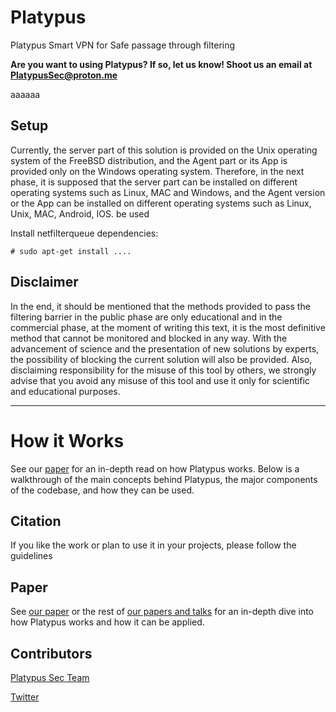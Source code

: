 # Platypus
Platypus Smart VPN for Safe passage through filtering

**Are you want to using Platypus? If so, let us know! Shoot us an email at PlatypusSec@proton.me**

aaaaaa

## Setup

Currently, the server part of this solution is provided on the Unix operating system of the FreeBSD distribution, and the Agent part or its App is provided only on the Windows operating system. Therefore, in the next phase, it is supposed that the server part can be installed on different operating systems such as Linux, MAC and Windows, and the Agent version or the App can be installed on different operating systems such as Linux, Unix, MAC, Android, IOS. be used

Install netfilterqueue dependencies:
```
# sudo apt-get install ....
```

## Disclaimer

In the end, it should be mentioned that the methods provided to pass the filtering barrier in the public phase are only educational and in the commercial phase, at the moment of writing this text, it is the most definitive method that cannot be monitored and blocked in any way. With the advancement of science and the presentation of new solutions by experts, the possibility of blocking the current solution will also be provided. Also, disclaiming responsibility for the misuse of this tool by others, we strongly advise that you avoid any misuse of this tool and use it only for scientific and educational purposes.

-------

# How it Works

See our [paper](#Paper) for an in-depth read on how Platypus works. Below is a walkthrough of the main concepts behind Platypus, the major components of the codebase, and how they can be used. 


## Citation

If you like the work or plan to use it in your projects, please follow the guidelines

## Paper

See [our paper](https://Platypus/papers/Platypus.pdf) or the rest of [our papers and talks](https://Platypus/papers/) for an in-depth dive into how Platypus works and how it can be applied.

## Contributors

[Platypus Sec Team](https://github.com/PlatypusSec)

[Twitter](https://twitter.com/PlatypusSec)

